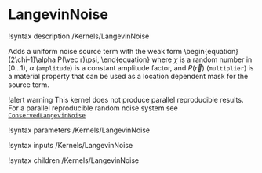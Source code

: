 # LangevinNoise

!syntax description /Kernels/LangevinNoise

Adds a uniform noise source term with the weak form
\begin{equation}
(2\chi-1)\alpha P(\vec r)\psi,
\end{equation}
where $\chi$ is a random number in $[0\dots1)$, $\alpha$ (`amplitude`) is a constant
amplitude factor, and $P(\vec r)$ (`multiplier`) is a material property that can be used
as a location dependent mask for the source term.

!alert warning
This kernel does not produce parallel reproducible results. For a parallel reproducible random
noise system see [`ConservedLangevinNoise`](/ConservedLangevinNoise.md)

!syntax parameters /Kernels/LangevinNoise

!syntax inputs /Kernels/LangevinNoise

!syntax children /Kernels/LangevinNoise
